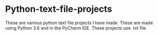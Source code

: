 # Python-text-file-projects
These are various python text file projects I have made.
These are made using Python 3.6 and in the PyCharm IDE.
These projects use .txt file 

